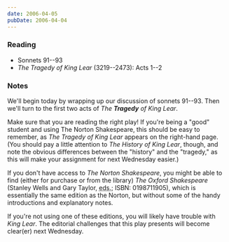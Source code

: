 ```yaml
---
date: 2006-04-05
pubDate: 2006-04-04
---
```


### Reading

* Sonnets 91--93
* <cite>The Tragedy of King Lear</cite> (3219--2473): Acts 1--2

### Notes

We'll begin today by wrapping up our discussion of sonnets 91--93. Then we'll turn to the first two acts of <cite>The **Tragedy** of King Lear</cite>.

Make sure that you are reading the right play! If you're being a "good" student and using The Norton Shakespeare, this should be easy to remember, as <cite>The Tragedy of King Lear</cite> appears on the right-hand page. (You should pay a little attention to <cite>The History of King Lear</cite>, though, and note the obvious differences between the "history" and the "tragedy," as this will make your assignment for next Wednesday easier.)

If you don't have access to <cite>The Norton Shakespeare</cite>, you might be able to find (either for purchase or from the library) <cite>The Oxford Shakespeare</cite> (Stanley Wells and Gary Taylor, <abbr title="editors">eds.</abbr>; ISBN: 0198711905), which is essentially the same edition as the Norton, but without some of the handy introductions and explanatory notes.

If you're not using one of these editions, you will likely have trouble with <cite>King Lear</cite>. The editorial challenges that this play presents will become clear(er) next Wednesday.
